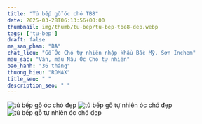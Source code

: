 ```yaml
---
title: "Tủ bếp gỗ óc chó TB8"
date: 2025-03-28T06:13:56+00:00
thumbnail: img/thumb/tu-bep/tu-bep-tbe8-dep.webp
tags: ['tu-bep']
draft: false
ma_san_pham: "BA"
chat_lieu: "Gỗ Óc Chó tự nhiên nhập khẩu Bắc Mỹ, Sơn Inchem"
mau_sac: "Vân, màu Nâu Óc Chó tự nhiên"
bao_hanh: "36 tháng"
thuong_hieu: "ROMAX"
title_seo: " "
description_seo: " "
---
```

![tủ bếp gỗ óc chó đẹp](/img/tu-bep/tbe8/tu-bep-tbe8-00-1.webp)
![tủ bếp gỗ tự nhiên óc chó đẹp](/img/tu-bep/tbe8/tu-bep-tbe8-00-2.webp)
![tủ bếp gỗ tự nhiên óc chó đẹp](/img/tu-bep/tbe8/tu-bep-tbe8-00-3.webp)